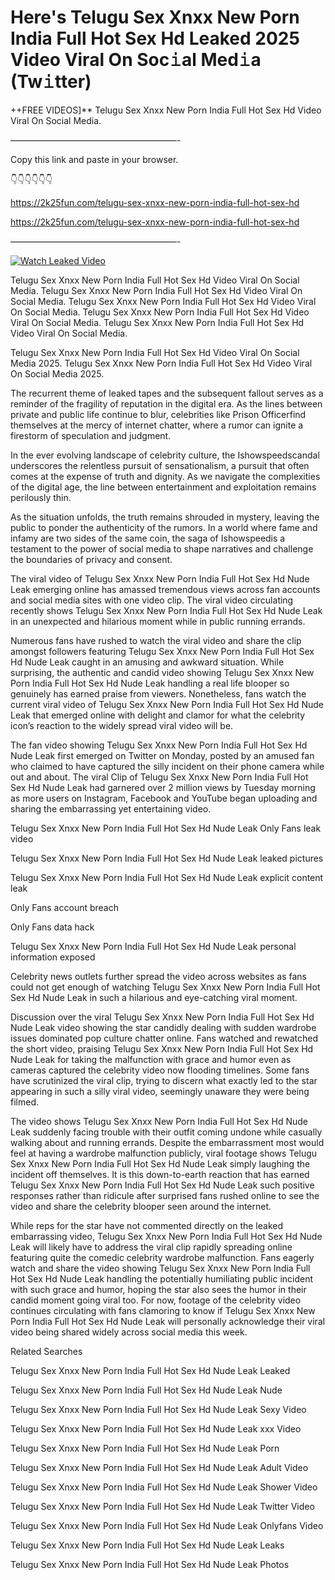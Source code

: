 # Here's Telugu Sex Xnxx New Porn India Full Hot Sex Hd Leaked 2025 Video Viral On Soc𝚒al Med𝚒a (Tw𝚒tter)

++FREE VIDEOS]** Telugu Sex Xnxx New Porn India Full Hot Sex Hd Video Viral On Social Media.

———————————————————-

Copy this link and paste in your browser.

👇👇👇👇👇👇

https://2k25fun.com/telugu-sex-xnxx-new-porn-india-full-hot-sex-hd

https://2k25fun.com/telugu-sex-xnxx-new-porn-india-full-hot-sex-hd

———————————————————-

[![Watch Leaked Video](https://miro.medium.com/v2/resize:fit:828/format:webp/1*cilzJN44JGOrTw9NJCrNHA.gif "Watch Leaked Video")](https://2k25fun.com/telugu-sex-xnxx-new-porn-india-full-hot-sex-hd)

Telugu Sex Xnxx New Porn India Full Hot Sex Hd Video Viral On Social Media. Telugu Sex Xnxx New Porn India Full Hot Sex Hd Video Viral On Social Media. Telugu Sex Xnxx New Porn India Full Hot Sex Hd Video Viral On Social Media. Telugu Sex Xnxx New Porn India Full Hot Sex Hd Video Viral On Social Media. Telugu Sex Xnxx New Porn India Full Hot Sex Hd Video Viral On Social Media.

Telugu Sex Xnxx New Porn India Full Hot Sex Hd Video Viral On Social Media 2025. Telugu Sex Xnxx New Porn India Full Hot Sex Hd Video Viral On Social Media 2025.

The recurrent theme of leaked tapes and the subsequent fallout serves as a reminder of the fragility of reputation in the digital era. As the lines between private and public life continue to blur, celebrities like Prison Officerfind themselves at the mercy of internet chatter, where a rumor can ignite a firestorm of speculation and judgment.

In the ever evolving landscape of celebrity culture, the Ishowspeedscandal underscores the relentless pursuit of sensationalism, a pursuit that often comes at the expense of truth and dignity. As we navigate the complexities of the digital age, the line between entertainment and exploitation remains perilously thin.

As the situation unfolds, the truth remains shrouded in mystery, leaving the public to ponder the authenticity of the rumors. In a world where fame and infamy are two sides of the same coin, the saga of Ishowspeedis a testament to the power of social media to shape narratives and challenge the boundaries of privacy and consent.

The viral video of Telugu Sex Xnxx New Porn India Full Hot Sex Hd Nude Leak emerging online has amassed tremendous views across fan accounts and social media sites with one video clip. The viral video circulating recently shows Telugu Sex Xnxx New Porn India Full Hot Sex Hd Nude Leak in an unexpected and hilarious moment while in public running errands.

Numerous fans have rushed to watch the viral video and share the clip amongst followers featuring Telugu Sex Xnxx New Porn India Full Hot Sex Hd Nude Leak caught in an amusing and awkward situation. While surprising, the authentic and candid video showing Telugu Sex Xnxx New Porn India Full Hot Sex Hd Nude Leak handling a real life blooper so genuinely has earned praise from viewers. Nonetheless, fans watch the current viral video of Telugu Sex Xnxx New Porn India Full Hot Sex Hd Nude Leak that emerged online with delight and clamor for what the celebrity icon’s reaction to the widely spread viral video will be.

The fan video showing Telugu Sex Xnxx New Porn India Full Hot Sex Hd Nude Leak first emerged on Twitter on Monday, posted by an amused fan who claimed to have captured the silly incident on their phone camera while out and about. The viral Clip of Telugu Sex Xnxx New Porn India Full Hot Sex Hd Nude Leak had garnered over 2 million views by Tuesday morning as more users on Instagram, Facebook and YouTube began uploading and sharing the embarrassing yet entertaining video.

Telugu Sex Xnxx New Porn India Full Hot Sex Hd Nude Leak Only Fans leak video

Telugu Sex Xnxx New Porn India Full Hot Sex Hd Nude Leak leaked pictures

Telugu Sex Xnxx New Porn India Full Hot Sex Hd Nude Leak explicit content leak

Only Fans account breach

Only Fans data hack

Telugu Sex Xnxx New Porn India Full Hot Sex Hd Nude Leak personal information exposed

Celebrity news outlets further spread the video across websites as fans could not get enough of watching Telugu Sex Xnxx New Porn India Full Hot Sex Hd Nude Leak in such a hilarious and eye-catching viral moment.

Discussion over the viral Telugu Sex Xnxx New Porn India Full Hot Sex Hd Nude Leak video showing the star candidly dealing with sudden wardrobe issues dominated pop culture chatter online. Fans watched and rewatched the short video, praising Telugu Sex Xnxx New Porn India Full Hot Sex Hd Nude Leak for taking the malfunction with grace and humor even as cameras captured the celebrity video now flooding timelines. Some fans have scrutinized the viral clip, trying to discern what exactly led to the star appearing in such a silly viral video, seemingly unaware they were being filmed.

The video shows Telugu Sex Xnxx New Porn India Full Hot Sex Hd Nude Leak suddenly facing trouble with their outfit coming undone while casually walking about and running errands. Despite the embarrassment most would feel at having a wardrobe malfunction publicly, viral footage shows Telugu Sex Xnxx New Porn India Full Hot Sex Hd Nude Leak simply laughing the incident off themselves. It is this down-to-earth reaction that has earned Telugu Sex Xnxx New Porn India Full Hot Sex Hd Nude Leak such positive responses rather than ridicule after surprised fans rushed online to see the video and share the celebrity blooper seen around the internet.

While reps for the star have not commented directly on the leaked embarrassing video, Telugu Sex Xnxx New Porn India Full Hot Sex Hd Nude Leak will likely have to address the viral clip rapidly spreading online featuring quite the comedic celebrity wardrobe malfunction. Fans eagerly watch and share the video showing Telugu Sex Xnxx New Porn India Full Hot Sex Hd Nude Leak handling the potentially humiliating public incident with such grace and humor, hoping the star also sees the humor in their candid moment going viral too. For now, footage of the celebrity video continues circulating with fans clamoring to know if Telugu Sex Xnxx New Porn India Full Hot Sex Hd Nude Leak will personally acknowledge their viral video being shared widely across social media this week.

Related Searches

Telugu Sex Xnxx New Porn India Full Hot Sex Hd Nude Leak Leaked

Telugu Sex Xnxx New Porn India Full Hot Sex Hd Nude Leak Nude

Telugu Sex Xnxx New Porn India Full Hot Sex Hd Nude Leak Sexy Video

Telugu Sex Xnxx New Porn India Full Hot Sex Hd Nude Leak xxx Video

Telugu Sex Xnxx New Porn India Full Hot Sex Hd Nude Leak Porn

Telugu Sex Xnxx New Porn India Full Hot Sex Hd Nude Leak Adult Video

Telugu Sex Xnxx New Porn India Full Hot Sex Hd Nude Leak Shower Video

Telugu Sex Xnxx New Porn India Full Hot Sex Hd Nude Leak Twitter Video

Telugu Sex Xnxx New Porn India Full Hot Sex Hd Nude Leak Onlyfans Video

Telugu Sex Xnxx New Porn India Full Hot Sex Hd Nude Leak Leaks

Telugu Sex Xnxx New Porn India Full Hot Sex Hd Nude Leak Photos